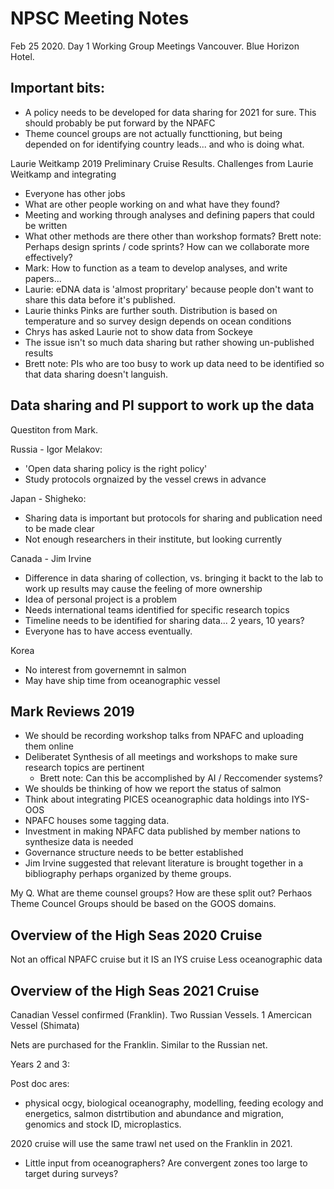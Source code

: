 # NPSC Meeting Notes

Feb 25 2020. Day 1 Working  Group Meetings
Vancouver. Blue Horizon Hotel.

## Important bits:

* A policy needs to be developed for data sharing for 2021 for sure. This should probably be put forward by the NPAFC
* Theme councel groups are not actually functtioning, but being depended on for identifying country leads... and who is doing what.

Laurie Weitkamp 2019 Preliminary Cruise Results.
Challenges from Laurie Weitkamp and integrating
* Everyone has other jobs
* What are other people working on and what have they found?
* Meeting and working through analyses and defining papers that could be written
* What other methods are there other than workshop formats?
    Brett note: Perhaps design sprints / code sprints? How can we collaborate more effectively?
* Mark: How to function as a team to develop analyses, and write papers...
* Laurie: eDNA data is 'almost propritary' because people don't want to share this data before it's published.
* Laurie thinks Pinks are further south. Distribution is based on temperature and so survey design depends on ocean conditions
* Chrys has asked Laurie not to show data from Sockeye
* The issue isn't so much data sharing but rather showing un-published results
* Brett note: PIs who are too busy to work up data need to be identified so that data sharing doesn't languish.

## Data sharing and PI support to work up the data
Questiton from Mark.

Russia - Igor Melakov: 
* 'Open data sharing policy is the right policy'
* Study protocols orgnaized by the vessel crews in advance

Japan - Shigheko: 
* Sharing data is important but protocols for sharing and publication need to be made clear
* Not enough researchers in their institute, but looking currently

Canada - Jim Irvine
* Difference in data sharing of collection, vs. bringing it backt to the lab to work up results may cause the feeling of more ownership
* Idea of personal project is a  problem
* Needs international teams identified for specific research topics
* Timeline needs to be identified for sharing data... 2 years, 10 years?
* Everyone has to have access eventually.

Korea
* No interest from governemnt in salmon
* May have ship time from oceanographic vessel

## Mark Reviews 2019

* We should be recording workshop talks from NPAFC and uploading them online
* Deliberatet Synthesis of all meetings and workshops to make sure research topics are pertinent
  * Brett note: Can this be accomplished by AI / Reccomender systems?
* We shoulds be thinking of how we report the status of salmon
* Think about integrating PICES oceanographic data holdings into IYS-OOS
* NPAFC houses some tagging data.
* Investment in making NPAFC data published by member nations to synthesize data is needed
* Governance structure needs to be better established
* Jim Irvine suggested that relevant literature is brought together in a bibliography perhaps organized by theme groups.

My Q. What are theme counsel groups? How are these split out? Perhaos Theme Councel Groups should be based on the GOOS domains.

## Overview of the High Seas 2020 Cruise

Not an offical NPAFC cruise but it IS an IYS cruise
Less oceanographic data

## Overview of the High Seas 2021 Cruise

Canadian Vessel confirmed (Franklin). Two Russian Vessels. 1 Amercican Vessel (Shimata)

Nets are purchased for the Franklin. Similar to the Russian net.

Years 2 and 3: 

Post doc ares:
* physical ocgy, biological oceanography, modelling, feeding ecology and energetics, salmon distrtibution and abundance and migration, genomics and stock ID, microplastics.

2020 cruise will use the same trawl net used on the Franklin in 2021.

* Little input from oceanographers? Are convergent zones too large to target during surveys?

